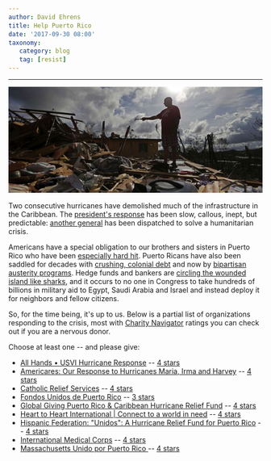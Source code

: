 ```yaml
---
author: David Ehrens
title: Help Puerto Rico
date: '2017-09-30 08:00'
taxonomy:
   category: blog
   tag: [resist]
---
```

---

![](destruction.jpg)

Two consecutive hurricanes have demolished much of the infrastructure in the Caribbean. The [president's response](http://www.slate.com/articles/news_and_politics/politics/2017/09/the_trump_administration_s_disaster_response_in_puerto_rico_after_hurricane.html) has been slow, callous, inept, but predictable: [another general](https://www.reuters.com/article/us-usa-puertorico/u-s-appoints-general-to-oversee-military-response-to-puerto-rico-disaster-idUSKCN1C31S8) has been dispatched to solve a humanitarian crisis.

Americans have a special obligation to our brothers and sisters in Puerto Rico who have been [especially hard hit](http://www.latimes.com/nation/la-na-puerto-rico-hurricane-20170921-story.html). Puerto Ricans have also been saddled for decades with [crushing, colonial debt](http://money.cnn.com/2017/09/18/news/economy/puerto-rico-hurricane-maria/index.html) and now by [bipartisan austerity programs](https://www.salon.com/2016/07/01/critics_say_bipartisan_bill_signed_by_obama_imposes_colonial_control_board_on_puerto_rico_puts_hedge_funds_ahead_of_people/). Hedge funds and bankers are [circling the wounded island like sharks](https://www.independent.co.uk/news/world/americas/puerto-rico-rejects-hedge-fund-loans-profit-hurricanes-irma-maria-crisis-aid-a7973446.html), and it occurs to no one in Congress to take hundreds of billions in military aid to Egypt, Saudi Arabia and Israel and instead deploy it for neighbors and fellow citizens.

So, for the time being, it's up to us. Below is a partial list of organizations responding to the crisis, most with [Charity Navigator](https://www.charitynavigator.org/) ratings you can check out if you are a nervous donor.

Choose at least one -- and please give:

- [All Hands • USVI Hurricane Response](http://www.hands.org/projects/usvi-hurricane-response/) -- [4 stars](http://www.charitynavigator.org/index.cfm?bay=search.summary&orgid=13109)
- [Americares: Our Response to Hurricanes Maria, Irma and Harvey](http://www.americares.org/) -- [4 stars](http://www.charitynavigator.org/index.cfm?bay=search.summary&orgid=3289)
- [Catholic Relief Services](http://support.crs.org/donate/hurricane-irma-relief) -- [4 stars](http://www.charitynavigator.org/index.cfm?bay=search.summary&orgid=5934)
- [Fondos Unidos de Puerto Rico](http://www.fondosunidos.org/) -- [3 stars](http://www.charitynavigator.org/index.cfm?bay=search.summary&orgid=5628) 
- [Global Giving Puerto Rico & Caribbean Hurricane Relief Fund](http://www.globalgiving.org/projects/hurricane-maria-caribbean-relief-fund/) -- [4 stars](http://www.charitynavigator.org/index.cfm?bay=search.summary&orgid=11648)
- [Heart to Heart International | Connect to a world in need](http://www.hearttoheart.org/) -- [4 stars](http://www.charitynavigator.org/index.cfm?bay=search.summary&orgid=3807)
- [Hispanic Federation: "Unidos": A Hurricane Relief Fund for Puerto Rico](http://hispanicfederation.org/media/press_releases/a_hurricane_relief_fund_for_hurricane_maria_victims_in_puerto_rico/) -- [4 stars](http://www.charitynavigator.org/index.cfm?bay=search.summary&orgid=4997)
- [International Medical Corps](http://give.internationalmedicalcorps.org/ea-action/action?ea.client.id=1983&ea.campaign.id=77513&ea.tracking.id=DP%7EIRMA%7EDPHPI1809) -- [4 stars](http://www.charitynavigator.org/index.cfm?bay=search.summary&orgid=8158)
- [Massachusetts Unido por Puerto Rico ](http://www.tbf.org/puertorico) -- [4 stars](https://www.charitynavigator.org/index.cfm?bay=search.summary&orgid=3375)
